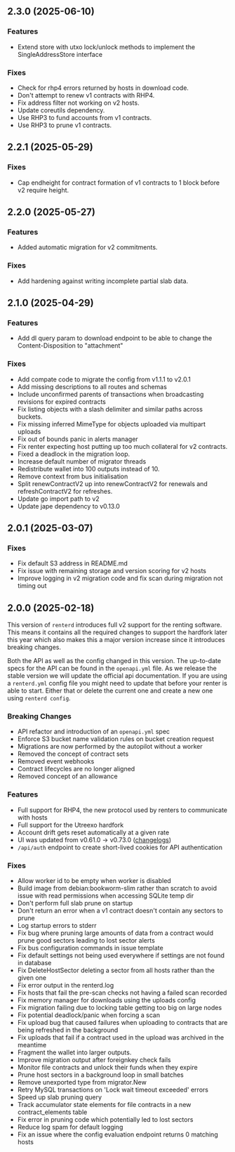 ## 2.3.0 (2025-06-10)

### Features

- Extend store with utxo lock/unlock methods to implement the SingleAddressStore interface

### Fixes

- Check for rhp4 errors returned by hosts in download code.
- Don't attempt to renew v1 contracts with RHP4.
- Fix address filter not working on v2 hosts.
- Update coreutils dependency.
- Use RHP3 to fund accounts from v1 contracts.
- Use RHP3 to prune v1 contracts.

## 2.2.1 (2025-05-29)

### Fixes

- Cap endheight for contract formation of v1 contracts to 1 block before v2 require height.

## 2.2.0 (2025-05-27)

### Features

- Added automatic migration for v2 commitments.

### Fixes

- Add hardening against writing incomplete partial slab data.

## 2.1.0 (2025-04-29)

### Features

- Add dl query param to download endpoint to be able to change the Content-Disposition to "attachment"

### Fixes

- Add compate code to migrate the config from v1.1.1 to v2.0.1
- Add missing descriptions to all routes and schemas
- Include unconfirmed parents of transactions when broadcasting revisions for expired contracts
- Fix listing objects with a slash delimiter and similar paths across buckets.
- Fix missing inferred MimeType for objects uploaded via multipart uploads
- Fix out of bounds panic in alerts manager
- Fix renter expecting host putting up too much collateral for v2 contracts.
- Fixed a deadlock in the migration loop.
- Increase default number of migrator threads
- Redistribute wallet into 100 outputs instead of 10.
- Remove context from bus initialisation
- Split renewContractV2 up into renewContractV2 for renewals and refreshContractV2 for refreshes.
- Update go import path to v2
- Update jape dependency to v0.13.0

## 2.0.1 (2025-03-07)

### Fixes

- Fix default S3 address in README.md
- Fix issue with remaining storage and version scoring for v2 hosts
- Improve logging in v2 migration code and fix scan during migration not timing out

## 2.0.0 (2025-02-18)

This version of `renterd` introduces full v2 support for the renting software. This means it contains all the required changes to support the hardfork later this year which also makes this a major version increase since it introduces breaking changes.

Both the API as well as the config changed in this version. The up-to-date specs for the API can be found in the `openapi.yml` file. As we release the stable version we will update the official api documentation.
If you are using a `renterd.yml` config file you might need to update that before your renter is able to start. Either that or delete the current one and create a new one using `renterd config`.

### Breaking Changes

- API refactor and introduction of an `openapi.yml` spec
- Enforce S3 bucket name validation rules on bucket creation request
- Migrations are now performed by the autopilot without a worker
- Removed the concept of contract sets
- Removed event webhooks
- Contract lifecycles are no longer aligned
- Removed concept of an allowance

### Features

- Full support for RHP4, the new protocol used by renters to communicate with hosts
- Full support for the Utreexo hardfork
- Account drift gets reset automatically at a given rate
- UI was updated from v0.61.0 -> v0.73.0 ([changelogs](https://github.com/SiaFoundation/web/releases))
- `/api/auth` endpoint to create short-lived cookies for API authentication

### Fixes

- Allow worker id to be empty when worker is disabled
- Build image from debian:bookworm-slim rather than scratch to avoid issue with read permissions when accessing SQLite temp dir
- Don't perform full slab prune on startup
- Don't return an error when a v1 contract doesn't contain any sectors to prune
- Log startup errors to stderr
- Fix bug where pruning large amounts of data from a contract would prune good sectors leading to lost sector alerts
- Fix bus configuration commands in issue template
- Fix default settings not being used everywhere if settings are not found in database
- Fix DeleteHostSector deleting a sector from all hosts rather than the given one
- Fix error output in the renterd.log
- Fix hosts that fail the pre-scan checks not having a failed scan recorded
- Fix memory manager for downloads using the uploads config
- Fix migration failing due to locking table getting too big on large nodes
- Fix potential deadlock/panic when forcing a scan
- Fix upload bug that caused failures when uploading to contracts that are being refreshed in the background
- Fix uploads that fail if a contract used in the upload was archived in the meantime
- Fragment the wallet into larger outputs.
- Improve migration output after foreignkey check fails
- Monitor file contracts and unlock their funds when they expire
- Prune host sectors in a background loop in small batches
- Remove unexported type from migrator.New
- Retry MySQL transactions on 'Lock wait timeout exceeded' errors
- Speed up slab pruning query
- Track accumulator state elements for file contracts in a new contract_elements table
- Fix error in pruning code which potentially led to lost sectors
- Reduce log spam for default logging
- Fix an issue where the config evaluation endpoint returns 0 matching hosts
